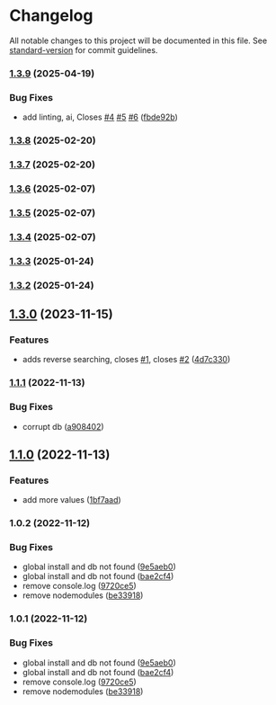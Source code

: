 # Changelog

All notable changes to this project will be documented in this file. See [standard-version](https://github.com/conventional-changelog/standard-version) for commit guidelines.

### [1.3.9](https://github.com/rkristelijn/dungly/compare/v1.3.8...v1.3.9) (2025-04-19)


### Bug Fixes

* add linting, ai, Closes [#4](https://github.com/rkristelijn/dungly/issues/4) [#5](https://github.com/rkristelijn/dungly/issues/5) [#6](https://github.com/rkristelijn/dungly/issues/6) ([fbde92b](https://github.com/rkristelijn/dungly/commit/fbde92be0197bf0d47c36e946328eaa662c4d2a4))

### [1.3.8](https://github.com/rkristelijn/dungly/compare/v1.3.7...v1.3.8) (2025-02-20)

### [1.3.7](https://github.com/rkristelijn/dungly/compare/v1.3.6...v1.3.7) (2025-02-20)

### [1.3.6](https://github.com/rkristelijn/dungly/compare/v1.3.5...v1.3.6) (2025-02-07)

### [1.3.5](https://github.com/rkristelijn/dungly/compare/v1.3.4...v1.3.5) (2025-02-07)

### [1.3.4](https://github.com/rkristelijn/dungly/compare/v1.3.3...v1.3.4) (2025-02-07)

### [1.3.3](https://github.com/rkristelijn/dungly/compare/v1.3.2...v1.3.3) (2025-01-24)

### [1.3.2](https://github.com/rkristelijn/dungly/compare/v1.3.0...v1.3.2) (2025-01-24)

## [1.3.0](https://github.com/rkristelijn/dungly/compare/v1.1.1...v1.3.0) (2023-11-15)

### Features

- adds reverse searching, closes [#1](https://github.com/rkristelijn/dungly/issues/1), closes
  [#2](https://github.com/rkristelijn/dungly/issues/2)
  ([4d7c330](https://github.com/rkristelijn/dungly/commit/4d7c330c367e278b946bdf29a6e49de1ac59892e))

### [1.1.1](https://github.com/rkristelijn/dungly/compare/v1.1.0...v1.1.1) (2022-11-13)

### Bug Fixes

- corrupt db ([a908402](https://github.com/rkristelijn/dungly/commit/a90840281dc8e93e2e8aa3f1e920eab8a0e537b7))

## [1.1.0](https://github.com/rkristelijn/dungly/compare/v1.0.2...v1.1.0) (2022-11-13)

### Features

- add more values ([1bf7aad](https://github.com/rkristelijn/dungly/commit/1bf7aad1534528d1c05ec8b55785ec9d320d7e5c))

### 1.0.2 (2022-11-12)

### Bug Fixes

- global install and db not found
  ([9e5aeb0](https://github.com/rkristelijn/dungly/commit/9e5aeb09ea17822f6c5e51bc40abb6a430c13868))
- global install and db not found
  ([bae2cf4](https://github.com/rkristelijn/dungly/commit/bae2cf47407a53a0d0a9e2b348c88aa8c7814abc))
- remove console.log ([9720ce5](https://github.com/rkristelijn/dungly/commit/9720ce59715825c0829a2d6a99477a103badc3d5))
- remove nodemodules ([be33918](https://github.com/rkristelijn/dungly/commit/be33918475c9d87e2a1f520ab11c6e2b5f6e5fd5))

### 1.0.1 (2022-11-12)

### Bug Fixes

- global install and db not found
  ([9e5aeb0](https://github.com/rkristelijn/dungly/commit/9e5aeb09ea17822f6c5e51bc40abb6a430c13868))
- global install and db not found
  ([bae2cf4](https://github.com/rkristelijn/dungly/commit/bae2cf47407a53a0d0a9e2b348c88aa8c7814abc))
- remove console.log ([9720ce5](https://github.com/rkristelijn/dungly/commit/9720ce59715825c0829a2d6a99477a103badc3d5))
- remove nodemodules ([be33918](https://github.com/rkristelijn/dungly/commit/be33918475c9d87e2a1f520ab11c6e2b5f6e5fd5))
